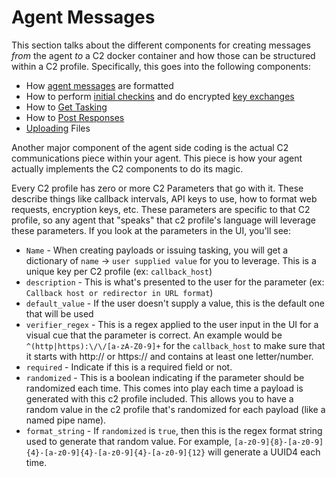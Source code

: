 # Agent Messages

This section talks about the different components for creating messages _from_ the agent _to_ a C2 docker container and how those can be structured within a C2 profile. Specifically, this goes into the following components:

* How [agent messages](agent-message-format.md) are formatted
* How to perform [initial checkins](initial-checkin.md) and do encrypted [key exchanges](initial-checkin.md#encrypted-key-exchange-checkins)
* How to [Get Tasking](action\_get\_tasking.md)
* How to [Post Responses](action-post\_response.md)
* [Uploading](../../../hooking-features/action-upload.md) Files

Another major component of the agent side coding is the actual C2 communications piece within your agent. This piece is how your agent actually implements the C2 components to do its magic.

Every C2 profile has zero or more C2 Parameters that go with it. These describe things like callback intervals, API keys to use, how to format web requests, encryption keys, etc. These parameters are specific to that C2 profile, so any agent that "speaks" that c2 profile's language will leverage these parameters. If you look at the parameters in the UI, you'll see:

* `Name` - When creating payloads or issuing tasking, you will get a dictionary of `name` -> `user supplied value` for you to leverage. This is a unique key per C2 profile (ex: `callback_host`)
* `description` - This is what's presented to the user for the parameter (ex: `Callback host or redirector in URL format`)
* `default_value` - If the user doesn't supply a value, this is the default one that will be used
* `verifier_regex` - This is a regex applied to the user input in the UI for a visual cue that the parameter is correct. An example would be `^(http|https):\/\/[a-zA-Z0-9]+` for the `callback_host` to make sure that it starts with http:// or https:// and contains at least one letter/number.
* `required` - Indicate if this is a required field or not.
* `randomized` - This is a boolean indicating if the parameter should be randomized each time. This comes into play each time a payload is generated with this c2 profile included. This allows you to have a random value in the c2 profile that's randomized for each payload (like a named pipe name).
* `format_string` - If `randomized` is `true`, then this is the regex format string used to generate that random value. For example, `[a-z0-9]{8}-[a-z0-9]{4}-[a-z0-9]{4}-[a-z0-9]{4}-[a-z0-9]{12}` will generate a UUID4 each time.
